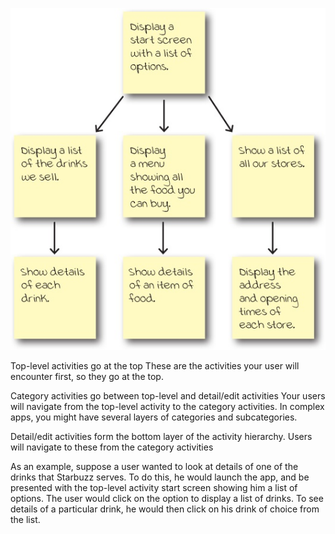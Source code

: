 ![](.guides/img/5.png)

Top-level activities go at the top These are the activities your user will encounter first, so they go at the top.

Category activities go between top-level and detail/edit activities Your users will navigate from the top-level activity to the category activities. In complex apps, you might have several layers of categories and subcategories.

Detail/edit activities form the bottom layer of the activity hierarchy. Users will navigate to these from the category activities

As an example, suppose a user wanted to look at details of one of the drinks that Starbuzz serves. To do this, he would launch the app, and be presented with the top-level activity start screen showing him a list of options. The user would click on the option to display a list of drinks. To see details of a particular drink, he would then click on his drink of choice from the list. 
